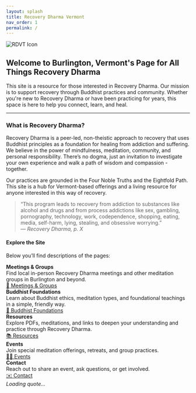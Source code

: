 ```yaml
---
layout: splash
title: Recovery Dharma Vermont
nav_order: 1
permalink: /
---
```

<div class="zen-hero-banner">
  <picture>
    <source srcset="{{ '/assets/images/rd-icons/rdvt-icon.png' | relative_url }}" type="image/png">
    <img src="{{ '/assets/images/rd-icons/rdvt-icon.png' | relative_url }}" alt="RDVT Icon">
  </picture>
</div>

<h2 class="subtitle">Welcome to Burlington, Vermont's Page for All Things Recovery Dharma</h2>
<p class="intro-text">This site is a resource for those interested in Recovery Dharma. Our mission is to support recovery through Buddhist practices and community. Whether you're new to Recovery Dharma or have been practicing for years, this space is here to help you connect, learn, and heal.</p>


<hr class="zen-divider">

### What is Recovery Dharma?

Recovery Dharma is a peer-led, non-theistic approach to recovery that uses Buddhist principles as a foundation for healing from addiction and suffering. We believe in the power of mindfulness, meditation, community, and personal responsibility. There’s no dogma, just an invitation to investigate your own experience and walk a path of wisdom and compassion - together.

Our practices are grounded in the Four Noble Truths and the Eightfold Path. This site is a hub for Vermont-based offerings and a living resource for anyone interested in this way of recovery.

> “This program leads to recovery from addiction to substances like alcohol and drugs and from process addictions like sex, gambling, pornography, technology, work, codependence, shopping, eating, media, self-harm, lying, stealing, and obsessive worrying.”  
> — *Recovery Dharma, p. X*


<div class="section-divider"></div>

#### Explore the Site

Below you’ll find descriptions of the pages:


<div class="zen-link-list">
  <div class="zen-link-row">
    <div class="zen-link-text">
      <strong>Meetings & Groups</strong><br>
      Find local in-person Recovery Dharma meetings and other meditation groups in Burlington and beyond.
    </div>
    <a href="{{ site.baseurl }}/meetings/" class="zen-nav-button">🪷 Meetings & Groups</a>
  </div> 
  <div class="zen-link-row">
    <div class="zen-link-text">
      <strong>Buddhist Foundations</strong><br>
      Learn about Buddhist ethics, meditation types, and foundational teachings in a simple, friendly way.
    </div>
    <a href="{{ site.baseurl }}/buddhist-foundations/" class="zen-nav-button">🌱 Buddhist Foundations</a>
  </div>
  <div class="zen-link-row">
    <div class="zen-link-text">
      <strong>Resources</strong><br>
      Explore PDFs, meditations, and links to deepen your understanding and practice through Recovery Dharma.
    </div>
    <a href="{{ site.baseurl }}/resources/" class="zen-nav-button">📚 Resources</a>
  </div>
  <div class="zen-link-row">
    <div class="zen-link-text">
      <strong>Events</strong><br>
      Join special meditation offerings, retreats, and group practices.
    </div>
    <a href="{{ site.baseurl }}/events/" class="zen-nav-button">🧘‍♂️ Events</a>
  </div>
  <div class="zen-link-row">
    <div class="zen-link-text">
      <strong>Contact</strong><br>
      Reach out to share an event, ask questions, or get involved.
    </div>
    <a href="{{ site.baseurl }}/contact/" class="zen-nav-button">✉️ Contact</a>
  </div>
</div>

<div class="section-divider"></div>

<div id="rd-quote-box" class="buddhist-quote">
  <em>Loading quote...</em>
</div>
<script src="{{ '/js/rd-quotes.js' | relative_url }}"></script>